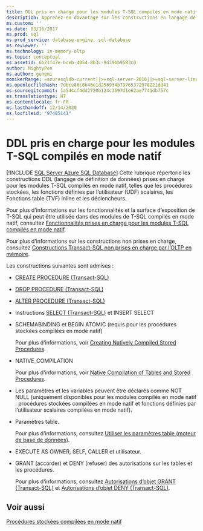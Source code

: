 ```yaml
---
title: DDL pris en charge pour les modules T-SQL compilés en mode natif | Microsoft Docs
description: Apprenez-en davantage sur les constructions en langage de définition de données (DDL, Data Definition Language) prises en charge pour les modules T-SQL compilés en mode natif, telles que les procédures stockées, les fonctions définies par l’utilisateur (UDF) scalaires, les fonctions table (TVF) inline et les déclencheurs.
ms.custom: ''
ms.date: 03/16/2017
ms.prod: sql
ms.prod_service: database-engine, sql-database
ms.reviewer: ''
ms.technology: in-memory-oltp
ms.topic: conceptual
ms.assetid: 6b21f47e-bceb-4054-8b3c-9d39bb9583c0
author: MightyPen
ms.author: genemi
monikerRange: =azuresqldb-current||>=sql-server-2016||>=sql-server-linux-2017||=azuresqldb-mi-current
ms.openlocfilehash: 7dbce86c0b46e1d256934b79765372978221dd41
ms.sourcegitcommit: 1a544cf4dd2720b124c3697d1e62ae7741db757c
ms.translationtype: HT
ms.contentlocale: fr-FR
ms.lasthandoff: 12/14/2020
ms.locfileid: "97485141"
---
```

# <a name="supported-ddl-for-natively-compiled-t-sql-modules"></a>DDL pris en charge pour les modules T-SQL compilés en mode natif
[!INCLUDE [SQL Server Azure SQL Database](../../includes/applies-to-version/sql-asdb.md)]
  Cette rubrique répertorie les constructions DDL (langage de définition de données) prises en charge pour les modules T-SQL compilés en mode natif, telles que les procédures stockées, les fonctions définies par l’utilisateur (UDF) scalaires, les Fonctions table (TVF) inline et les déclencheurs.  
  
 Pour plus d’informations sur les fonctionnalités et la surface d’exposition de T-SQL qui peut être utilisée dans des modules de T-SQL compilés en mode natif, consultez [Fonctionnalités prises en charge pour les modules T-SQL compilés en mode natif](../../relational-databases/in-memory-oltp/supported-features-for-natively-compiled-t-sql-modules.md).  
  
 Pour plus d’informations sur les constructions non prises en charge, consultez [Constructions Transact-SQL non prises en charge par l’OLTP en mémoire](../../relational-databases/in-memory-oltp/transact-sql-constructs-not-supported-by-in-memory-oltp.md).  
  
 Les constructions suivantes sont admises :  
  
-   [CREATE PROCEDURE &#40;Transact-SQL&#41;](../../t-sql/statements/create-procedure-transact-sql.md)  
  
-   [DROP PROCEDURE &#40;Transact-SQL&#41;](../../t-sql/statements/drop-procedure-transact-sql.md)  
  
-   [ALTER PROCEDURE &#40;Transact-SQL&#41;](../../t-sql/statements/alter-procedure-transact-sql.md)  
  
-   Instructions [SELECT &#40;Transact-SQL&#41;](../../t-sql/queries/select-transact-sql.md) et INSERT SELECT  
  
-   SCHEMABINDING et BEGIN ATOMIC (requis pour les procédures stockées compilées en mode natif)  
  
     Pour plus d’informations, voir [Creating Natively Compiled Stored Procedures](../../relational-databases/in-memory-oltp/creating-natively-compiled-stored-procedures.md).  
  
-   NATIVE_COMPILATION  
  
     Pour plus d’informations, voir [Native Compilation of Tables and Stored Procedures](../../relational-databases/in-memory-oltp/native-compilation-of-tables-and-stored-procedures.md).  
  
-   Les paramètres et les variables peuvent être déclarés comme NOT NULL (uniquement disponibles pour les modules compilés en mode natif : procédures stockées compilées en mode natif et fonctions définies par l’utilisateur scalaires compilées en mode natif).  
  
-   Paramètres table.  
  
     Pour plus d’informations, consultez [Utiliser les paramètres table &#40;moteur de base de données&#41;](../../relational-databases/tables/use-table-valued-parameters-database-engine.md).  
  
-   EXECUTE AS OWNER, SELF, CALLER et utilisateur.  
  
-   GRANT (accorder) et DENY (refuser) des autorisations sur les tables et les procédures.  
  
     Pour plus d’informations, consultez [Autorisations d’objet GRANT &#40;Transact-SQL&#41;](../../t-sql/statements/grant-object-permissions-transact-sql.md) et [Autorisations d’objet DENY &#40;Transact-SQL&#41;](../../t-sql/statements/deny-object-permissions-transact-sql.md).  
  
## <a name="see-also"></a>Voir aussi  
 [Procédures stockées compilées en mode natif](./a-guide-to-query-processing-for-memory-optimized-tables.md)  
  
